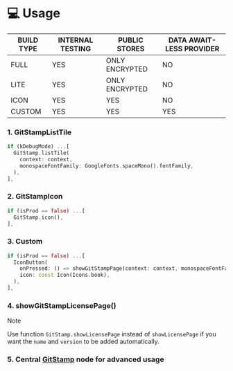 # 💻 Usage

| BUILD TYPE | INTERNAL TESTING | PUBLIC STORES  | DATA AWAIT-LESS PROVIDER |
| ---------- | ---------------- | -------------- | ------------------------ |
| FULL       | YES              | ONLY ENCRYPTED | NO                       |
| LITE       | YES              | ONLY ENCRYPTED | NO                       |
| ICON       | YES              | YES            | NO                       |
| CUSTOM     | YES              | YES            | YES                      |

### 1. GitStampListTile

```dart
if (kDebugMode) ...[
  GitStamp.listTile(
    context: context,
    monospaceFontFamily: GoogleFonts.spaceMono().fontFamily,
  ),
],
```

### 2. GitStampIcon
```dart
if (isProd == false) ...[
  GitStamp.icon(),
],
```

### 3. Custom
```dart
if (isProd == false) ...[
  IconButton(
    onPressed: () => showGitStampPage(context: context, monospaceFontFamily: GoogleFonts.spaceMono().fontFamily),
    icon: const Icon(Icons.book),
  ),
],
```

### 4. showGitStampLicensePage()

> [!NOTE]
> Use function `GitStamp.showLicensePage` instead of `showLicensePage` if you want the `name` and `version` to be added automatically.

### 5. Central [GitStamp](./lib/git_stamp_node.dart) node for advanced usage
